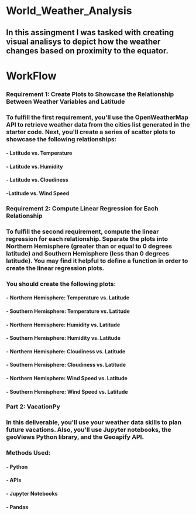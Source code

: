 # World_Weather_Analysis

## In this assingment I was tasked with creating visual analisys to depict how the weather changes based on proximity to the equator.

# WorkFlow

### Requirement 1: Create Plots to Showcase the Relationship Between Weather Variables and Latitude

### To fulfill the first requirement, you'll use the OpenWeatherMap API to retrieve weather data from the cities list generated in the starter code. Next, you'll create a series of scatter plots to showcase the following relationships:

#### - Latitude vs. Temperature

#### - Latitude vs. Humidity

#### - Latitude vs. Cloudiness

#### -Latitude vs. Wind Speed

### Requirement 2: Compute Linear Regression for Each Relationship

### To fulfill the second requirement, compute the linear regression for each relationship. Separate the plots into Northern Hemisphere (greater than or equal to 0 degrees latitude) and Southern Hemisphere (less than 0 degrees latitude). You may find it helpful to define a function in order to create the linear regression plots.

### You should create the following plots:

#### - Northern Hemisphere: Temperature vs. Latitude

#### - Southern Hemisphere: Temperature vs. Latitude

#### - Northern Hemisphere: Humidity vs. Latitude

#### - Southern Hemisphere: Humidity vs. Latitude

#### - Northern Hemisphere: Cloudiness vs. Latitude

#### - Southern Hemisphere: Cloudiness vs. Latitude

#### - Northern Hemisphere: Wind Speed vs. Latitude

#### - Southern Hemisphere: Wind Speed vs. Latitude

### Part 2: VacationPy

### In this deliverable, you'll use your weather data skills to plan future vacations. Also, you'll use Jupyter notebooks, the geoViews Python library, and the Geoapify API.

### Methods Used:

#### - Python

#### - APIs

#### - Jupyter Notebooks

#### - Pandas





